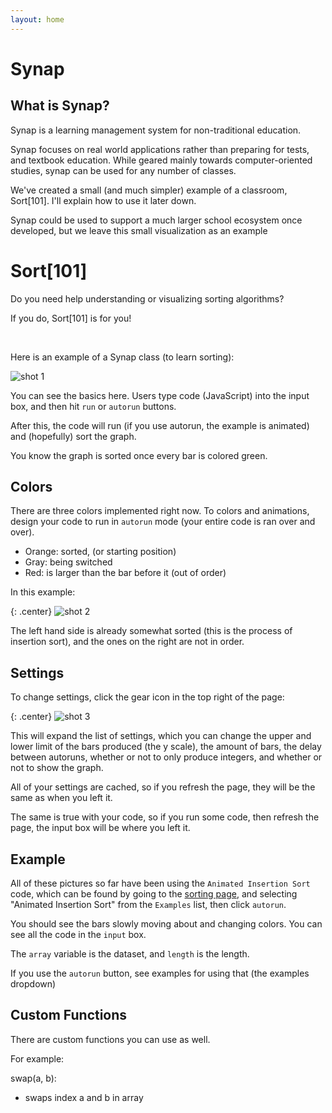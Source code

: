 ```yaml
---
layout: home
---
```


# Synap

## What is Synap?

Synap is a learning management system for non-traditional education.

Synap focuses on real world applications rather than preparing for tests, and textbook education. While geared mainly towards computer-oriented studies, synap can be used for any number of classes.

We've created a small (and much simpler) example of a classroom, Sort[101]. I'll explain how to use it later down.

Synap could be used to support a much larger school ecosystem once developed, but we leave this small visualization as an example


# Sort[101]

Do you need help understanding or visualizing sorting algorithms?

If you do, Sort[101] is for you!

<br/>

Here is an example of a Synap class (to learn sorting):

![shot 1]({{site.baseurl}}images/shot1.png)

You can see the basics here. Users type code (JavaScript) into the input box, and then hit `run` or `autorun` buttons. 

After this, the code will run (if you use autorun, the example is animated) and (hopefully) sort the graph.

You know the graph is sorted once every bar is colored green.


## Colors

There are three colors implemented right now. To colors and animations, design your code to run in `autorun` mode (your entire code is ran over and over).

  * Orange: sorted, (or starting position)
  * Gray: being switched
  * Red: is larger than the bar before it (out of order)

In this example:

{: .center}
![shot 2]({{site.baseurl}}images/shot2.png)

The left hand side is already somewhat sorted (this is the process of insertion sort), and the ones on the right are not in order.


## Settings

To change settings, click the gear icon in the top right of the page:

{: .center}
![shot 3]({{site.baseurl}}images/shot3.png)

This will expand the list of settings, which you can change the upper and lower limit of the bars produced (the y scale), the amount of bars, the delay between autoruns, whether or not to only produce integers, and whether or not to show the graph.

All of your settings are cached, so if you refresh the page, they will be the same as when you left it.

The same is true with your code, so if you run some code, then refresh the page, the input box will be where you left it.


## Example

All of these pictures so far have been using the `Animated Insertion Sort` code, which can be found by going to the [sorting page](./sorting/), and selecting "Animated Insertion Sort" from the `Examples` list, then click `autorun`.

You should see the bars slowly moving about and changing colors. You can see all the code in the `input` box.

The `array` variable is the dataset, and `length` is the length.

If you use the `autorun` button, see examples for using that (the examples dropdown)

## Custom Functions

There are custom functions you can use as well.

For example:

swap(a, b):

  * swaps index a and b in array

